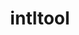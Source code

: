 ---
title: "intltool"
layout: cache
categories: [package, develop]
meta: {"compilers": ["gcc@=11.1.0", "gcc@=11.4.0"], "num_specs": 4, "num_specs_by_stack": {"data-vis-sdk": 2, "e4s": 2, "hep": 2, "root": 4}, "oss": ["ubuntu20.04", "ubuntu22.04"], "platforms": ["linux"], "stacks": ["data-vis-sdk", "e4s", "hep", "root"], "targets": ["x86_64_v3"], "versions": ["0.51.0"]}
spec_details: [{"compiler": "gcc@=11.4.0", "hash": "6i2kej3b5c4n6rwvdcfk77fwxxga2h62", "os": "ubuntu22.04", "platform": "linux", "size": "-", "stacks": ["e4s", "hep", "root"], "tarball": "https://binaries.spack.io/develop/build_cache/linux-ubuntu22.04-x86_64_v3/gcc-11.4.0/intltool-0.51.0/linux-ubuntu22.04-x86_64_v3-gcc-11.4.0-intltool-0.51.0-6i2kej3b5c4n6rwvdcfk77fwxxga2h62.spack", "target": "x86_64_v3", "variants": ["build_system=autotools", "patches=ca9d656"], "versions": ["0.51.0"]}, {"compiler": "gcc@=11.1.0", "hash": "baqxrmjl5yibsafkcwnwuons472be6x4", "os": "ubuntu20.04", "platform": "linux", "size": "-", "stacks": ["data-vis-sdk", "root"], "tarball": "https://binaries.spack.io/develop/build_cache/linux-ubuntu20.04-x86_64_v3/gcc-11.1.0/intltool-0.51.0/linux-ubuntu20.04-x86_64_v3-gcc-11.1.0-intltool-0.51.0-baqxrmjl5yibsafkcwnwuons472be6x4.spack", "target": "x86_64_v3", "variants": ["build_system=autotools", "patches=ca9d656"], "versions": ["0.51.0"]}, {"compiler": "gcc@=11.4.0", "hash": "dsretggy7arf6f4mdfhms5dmdt5jdfww", "os": "ubuntu22.04", "platform": "linux", "size": "-", "stacks": ["e4s", "hep", "root"], "tarball": "https://binaries.spack.io/develop/build_cache/linux-ubuntu22.04-x86_64_v3/gcc-11.4.0/intltool-0.51.0/linux-ubuntu22.04-x86_64_v3-gcc-11.4.0-intltool-0.51.0-dsretggy7arf6f4mdfhms5dmdt5jdfww.spack", "target": "x86_64_v3", "variants": ["build_system=autotools", "patches=ca9d656"], "versions": ["0.51.0"]}, {"compiler": "gcc@=11.1.0", "hash": "goivt6azocpunzre6jblv6fwt7mhnzjr", "os": "ubuntu20.04", "platform": "linux", "size": "-", "stacks": ["data-vis-sdk", "root"], "tarball": "https://binaries.spack.io/develop/build_cache/linux-ubuntu20.04-x86_64_v3/gcc-11.1.0/intltool-0.51.0/linux-ubuntu20.04-x86_64_v3-gcc-11.1.0-intltool-0.51.0-goivt6azocpunzre6jblv6fwt7mhnzjr.spack", "target": "x86_64_v3", "variants": ["build_system=autotools", "patches=ca9d656"], "versions": ["0.51.0"]}]
---